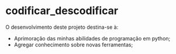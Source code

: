 ﻿# codificar_descodificar


O desenvolvimento deste projeto destina-se à: 

- Aprimoração das minhas abilidades de programação em python;
- Agregar conhecimento  sobre novas ferramentas; 
